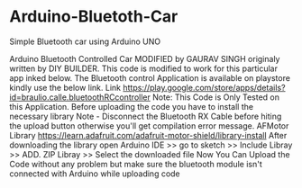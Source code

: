 # Arduino-Bluetoth-Car
Simple Bluetooth car using Arduino UNO

Arduino Bluetooth Controlled Car MODIFIED by GAURAV SINGH originaly written by DIY BUILDER.
This code is modified to work for this particular app inked below.
The Bluetooth control Application is available on playstore kindly use the below link.
Link https://play.google.com/store/apps/details?id=braulio.calle.bluetoothRCcontroller
Note: This Code is Only Tested on this Application.
Before uploading the code you have to install the necessary library
Note - Disconnect the Bluetooth RX Cable before hiting the upload button otherwise you'll get compilation error message.
AFMotor Library https://learn.adafruit.com/adafruit-motor-shield/library-install
After downloading the library open Arduino IDE >> go to sketch >> Include Libray >> ADD. ZIP Libray >> Select the downloaded file
Now You Can Upload the Code without any problem but make sure the bluetooth module isn't connected with Arduino while uploading code
